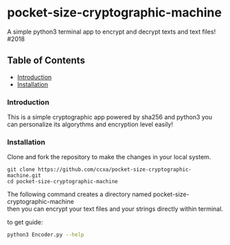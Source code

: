 

# pocket-size-cryptographic-machine

A simple python3 terminal app to encrypt and decrypt texts and text files! #2018

## Table of Contents

- [Introduction](#introduction)
- [Installation](#installation)

### Introduction

This is a simple cryptographic app powered by sha256 and python3 
you can personalize its algorythms and encryption level easily!


### Installation

Clone and fork the repository to make the changes in your local system.

```git-bash
git clone https://github.com/ccxa/pocket-size-cryptographic-machine.git
cd pocket-size-cryptographic-machine
```

The following command creates a directory named pocket-size-cryptographic-machine<br>
then you can encrypt your text files and your strings directly within terminal.

to get guide:

```bash
python3 Encoder.py --help
```
